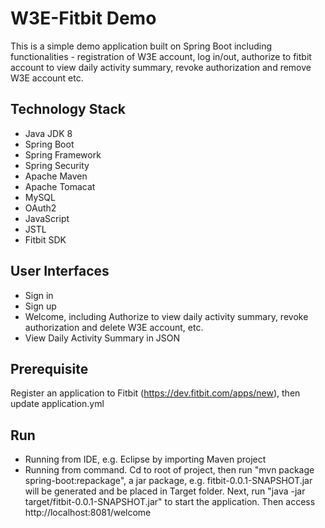# W3E-Fitbit Demo
This is a simple demo application built on Spring Boot including functionalities - registration of W3E account, log in/out, authorize to fitbit account to view daily activity summary, revoke authorization and remove W3E account etc.
## Technology Stack
+ Java JDK 8
+ Spring Boot
+ Spring Framework
+ Spring Security
+ Apache Maven
+ Apache Tomacat
+ MySQL
+ OAuth2
+ JavaScript
+ JSTL
+ Fitbit SDK

## User Interfaces
+ Sign in
+ Sign up
+ Welcome, including Authorize to view daily activity summary, revoke authorization and delete W3E account, etc.
+ View Daily Activity Summary in JSON

## Prerequisite
Register an application to Fitbit (https://dev.fitbit.com/apps/new), then update application.yml

## Run
+ Running from IDE, e.g. Eclipse by importing Maven project
+ Running from command. Cd to root of project, then run "mvn package spring-boot:repackage", a jar package, e.g. fitbit-0.0.1-SNAPSHOT.jar will be generated and be placed in Target folder. Next, run "java -jar target/fitbit-0.0.1-SNAPSHOT.jar" to start the application. Then access http://localhost:8081/welcome

